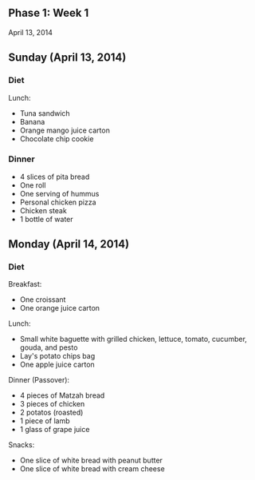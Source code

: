 Phase 1: Week 1
---------------

April 13, 2014

## Sunday (April 13, 2014)
### Diet
Lunch:

- Tuna sandwich
- Banana
- Orange mango juice carton
- Chocolate chip cookie

### Dinner
- 4 slices of pita bread
- One roll
- One serving of hummus
- Personal chicken pizza
- Chicken steak
- 1 bottle of water

## Monday (April 14, 2014)
### Diet
Breakfast:

- One croissant
- One orange juice carton

Lunch:

- Small white baguette with grilled chicken, lettuce, tomato, cucumber, gouda, and pesto
- Lay's potato chips bag
- One apple juice carton

Dinner (Passover):

- 4 pieces of Matzah bread
- 3 pieces of chicken
- 2 potatos (roasted)
- 1 piece of lamb
- 1 glass of grape juice

Snacks:

- One slice of white bread with peanut butter
- One slice of white bread with cream cheese